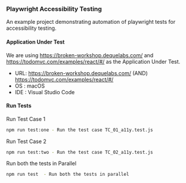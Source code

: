 ### Playwright Accessibility Testing

An example project demonstrating automation of playwright tests for accessibility testing.


#### Application Under Test

We are using https://broken-workshop.dequelabs.com/ and https://todomvc.com/examples/react/#/ as the Application Under Test. 

- URL: https://broken-workshop.dequelabs.com/ (AND) https://todomvc.com/examples/react/#/
- OS : macOS 
- IDE : Visual Studio Code



#### Run Tests

Run Test Case 1

```bash
npm run test:one - Run the test case TC_01_a11y.test.js
```

Run Test Case 2

```bash
npm run test:two - Run the test case TC_02_a11y.test.js
```

Run both the tests in Parallel 

```bash
npm run test  - Run both the tests in parallel
```